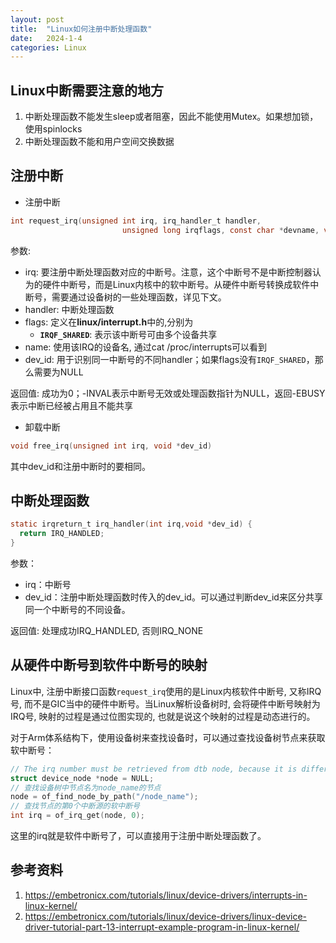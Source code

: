 ```yaml
---
layout: post
title:  "Linux如何注册中断处理函数"
date:   2024-1-4
categories: Linux
---
```

## Linux中断需要注意的地方

1. 中断处理函数不能发生sleep或者阻塞，因此不能使用Mutex。如果想加锁，使用spinlocks
2. 中断处理函数不能和用户空间交换数据

## 注册中断

* 注册中断

```c
int request_irq(unsigned int irq, irq_handler_t handler,
                         unsigned long irqflags, const char *devname, void *dev_id)
```

参数:

* irq: 要注册中断处理函数对应的中断号。注意，这个中断号不是中断控制器认为的硬件中断号，而是Linux内核中的软中断号。从硬件中断号转换成软件中断号，需要通过设备树的一些处理函数，详见下文。
* handler: 中断处理函数
* flags: 定义在**linux/interrupt.h**中的,分别为
  * **`IRQF_SHARED`**: 表示该中断号可由多个设备共享
* name: 使用该IRQ的设备名, 通过cat /proc/interrupts可以看到
* dev_id: 用于识别同一中断号的不同handler；如果flags没有`IRQF_SHARED`，那么需要为NULL

返回值: 成功为0；-INVAL表示中断号无效或处理函数指针为NULL，返回-EBUSY表示中断已经被占用且不能共享

* 卸载中断

```c
void free_irq(unsigned int irq, void *dev_id)
```

其中dev_id和注册中断时的要相同。

## 中断处理函数

```c
static irqreturn_t irq_handler(int irq,void *dev_id) {
  return IRQ_HANDLED;
}
```

参数：

* irq：中断号
* dev_id：注册中断处理函数时传入的dev_id。可以通过判断dev_id来区分共享同一个中断号的不同设备。

返回值: 处理成功IRQ_HANDLED, 否则IRQ_NONE

## 从硬件中断号到软件中断号的映射

Linux中, 注册中断接口函数`request_irq`使用的是Linux内核软件中断号, 又称IRQ号, 而不是GIC当中的硬件中断号。当Linux解析设备树时, 会将硬件中断号映射为IRQ号, 映射的过程是通过位图实现的, 也就是说这个映射的过程是动态进行的。

对于Arm体系结构下，使用设备树来查找设备时，可以通过查找设备树节点来获取软中断号：

```c
// The irq number must be retrieved from dtb node, because it is different from GIC's IRQ number.
struct device_node *node = NULL;
// 查找设备树中节点名为node_name的节点
node = of_find_node_by_path("/node_name"); 
// 查找节点的第0个中断源的软中断号
int irq = of_irq_get(node, 0);
```

这里的irq就是软件中断号了，可以直接用于注册中断处理函数了。

## 参考资料

1. https://embetronicx.com/tutorials/linux/device-drivers/interrupts-in-linux-kernel/
2. https://embetronicx.com/tutorials/linux/device-drivers/linux-device-driver-tutorial-part-13-interrupt-example-program-in-linux-kernel/

